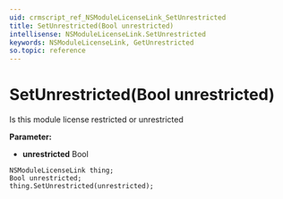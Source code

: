 ```yaml
---
uid: crmscript_ref_NSModuleLicenseLink_SetUnrestricted
title: SetUnrestricted(Bool unrestricted)
intellisense: NSModuleLicenseLink.SetUnrestricted
keywords: NSModuleLicenseLink, GetUnrestricted
so.topic: reference
---
```


# SetUnrestricted(Bool unrestricted)

Is this module license restricted or unrestricted

**Parameter:** 
* **unrestricted** Bool

```crmscript
NSModuleLicenseLink thing;
Bool unrestricted;
thing.SetUnrestricted(unrestricted);
```

